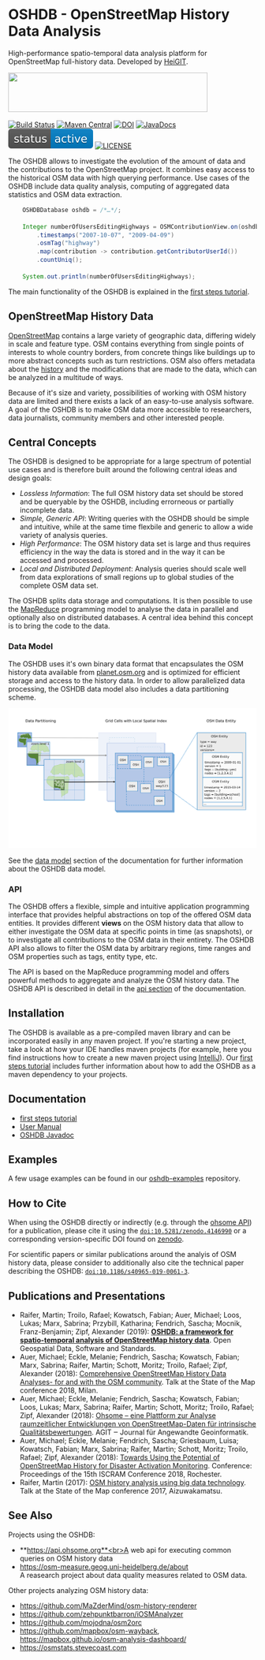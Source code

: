 OSHDB - OpenStreetMap History Data Analysis
===========================================

High-performance spatio-temporal data analysis platform for OpenStreetMap full-history data. Developed by [HeiGIT](https://heigit.org).

<img src="https://heigit.org/wp-content/uploads/2018/01/HeiGIT_Logo_cut-505x100@2x.png" height="80px" width="404px">

[![Build Status](https://jenkins.ohsome.org/buildStatus/icon?job=oshdb/master)](https://jenkins.ohsome.org/blue/organizations/jenkins/oshdb/activity/?branch=master)
[![Maven Central](https://maven-badges.herokuapp.com/maven-central/org.heigit.ohsome/oshdb/badge.svg)](https://search.maven.org/artifact/org.heigit.ohsome/oshdb)
[![DOI](https://zenodo.org/badge/DOI/10.5281/zenodo.4146990.svg)](https://doi.org/10.5281/zenodo.4146990)
[![JavaDocs](https://img.shields.io/badge/Java-docs-blue.svg)](https://docs.ohsome.org/java/oshdb)
[![status: active](https://github.com/GIScience/badges/raw/master/status/active.svg)](https://github.com/GIScience/badges#active)
[![LICENSE](https://img.shields.io/github/license/GIScience/oshdb)](COPYING)

The OSHDB allows to investigate the evolution of the amount of data and the contributions to the OpenStreetMap project. It combines easy access to the historical OSM data with high querying performance. Use cases of the OSHDB include data quality analysis, computing of aggregated data statistics and OSM data extraction.

```java
    OSHDBDatabase oshdb = /*…*/;

    Integer numberOfUsersEditingHighways = OSMContributionView.on(oshdb)
        .timestamps("2007-10-07", "2009-04-09")
        .osmTag("highway")
        .map(contribution -> contribution.getContributorUserId())
        .countUniq();
        
    System.out.println(numberOfUsersEditingHighways);
```

The main functionality of the OSHDB is explained in the [first steps tutorial](documentation/first-steps/README.md).

OpenStreetMap History Data
--------------------------

[OpenStreetMap](https://www.openstreetmap.org/) contains a large variety of geographic data, differing widely in scale and feature type. OSM contains everything from single points of interests to whole country borders, from concrete things like buildings up to more abstract concepts such as turn restrictions. OSM also offers metadata about the [history](https://wiki.openstreetmap.org/wiki/Planet.osm/full) and the modifications that are made to the data, which can be analyzed in a multitude of ways.

Because of it's size and variety, possibilities of working with OSM history data are limited and there exists a lack of an easy-to-use analysis software. A goal of the OSHDB is to make OSM data more accessible to researchers, data journalists, community members and other interested people.

Central Concepts
----------------

The OSHDB is designed to be appropriate for a large spectrum of potential use cases and is therefore built around the following central ideas and design goals:

* _Lossless Information_: The full OSM history data set should be stored and be queryable by the OSHDB, including errorneous or partially incomplete data.
* _Simple, Generic API_: Writing queries with the OSHDB should be simple and intuitive, while at the same time flexbile and generic to allow a wide variety of analysis queries.
* _High Performance_: The OSM history data set is large and thus requires efficiency in the way the data is stored and in the way it can be accessed and processed.
* _Local and Distributed Deployment_: Analysis queries should scale well from data explorations of small regions up to global studies of the complete OSM data set.

The OSHDB splits data storage and computations. It is then possible to use the [MapReduce](https://en.wikipedia.org/wiki/MapReduce) programming model to analyse the data in parallel and optionally also on distributed databases. A central idea behind this concept is to bring the code to the data.

### Data Model

The OSHDB uses it's own binary data format that encapsulates the OSM history data available from [planet.osm.org](https://planet.osm.org/) and is optimized for efficient storage and access to the history data. In order to allow parallelized data processing, the OSHDB data model also includes a data partitioning scheme.

[![schematic overview of the OSHDB data model](documentation/manual/data-model.svg)](documentation/manual/data-model.md)

See the [data model](documentation/manual/data-model.md) section of the documentation for further information about the OSHDB data model.

### API

The OSHDB offers a flexible, simple and intuitive application programming interface that provides helpful abstractions on top of the offered OSM data entities. It provides different **views** on the OSM history data that allow to either investigate the OSM data at specific points in time (as snapshots), or to investigate all contributions to the OSM data in their entirety. The OSHDB API also allows to filter the OSM data by arbitrary regions, time ranges and OSM properties such as tags, entity type, etc.

The API is based on the MapReduce programming model and offers powerful methods to aggregate and analyze the OSM history data. The OSHDB API is described in detail in the [api section](documentation/manual/api.md) of the documentation.

Installation
------------

The OSHDB is available as a pre-compiled maven library and can be incorporated easily in any maven project. If you're starting a new project, take a look at how your IDE handles maven projects (for example, here you find instructions how to create a new maven project using [IntelliJ](https://www.jetbrains.com/help/idea/maven-support.html#maven_create_project)). Our [first steps tutorial](https://github.com/GIScience/oshdb/tree/docu-update-cleanup/documentation/first-steps#2-add-maven-dependency) includes further information about how to add the OSHDB as a maven dependency to your projects.

Documentation
-------------

* [first steps tutorial](documentation/first-steps/README.md)
* [User Manual](documentation/manual/README.md)
* [OSHDB Javadoc](https://docs.ohsome.org/java/oshdb/0.6.1/aggregated/)

Examples
--------

A few usage examples can be found in our [oshdb-examples](https://gitlab.gistools.geog.uni-heidelberg.de/giscience/big-data/ohsome/oshdb-examples) repository.

How to Cite
-----------

When using the OSHDB directly or indirectly (e.g. through the [ohsome API](https://api.ohsome.org)) for a publication, please cite it using the [`doi:10.5281/zenodo.4146990`](https://doi.org/10.5281/zenodo.4146990) or a corresponding version-specific DOI found on [zenodo](https://zenodo.org/record/4146990).

For scientific papers or similar publications around the analyis of OSM history data, please consider to additionally also cite the technical paper describing the OSHDB: [`doi:10.1186/s40965-019-0061-3`](https://doi.org/10.1186/s40965-019-0061-3).

Publications and Presentations
------------------------------

* Raifer, Martin; Troilo, Rafael; Kowatsch, Fabian; Auer, Michael; Loos, Lukas; Marx, Sabrina; Przybill, Katharina; Fendrich, Sascha; Mocnik, Franz-Benjamin; Zipf, Alexander (2019): [**OSHDB: a framework for spatio-temporal analysis of OpenStreetMap history data**](https://doi.org/10.1186/s40965-019-0061-3). Open Geospatial Data, Software and Standards.
* Auer, Michael; Eckle, Melanie; Fendrich, Sascha; Kowatsch, Fabian; Marx, Sabrina; Raifer, Martin; Schott, Moritz; Troilo, Rafael; Zipf, Alexander (2018): [Comprehensive OpenStreetMap History Data Analyses- for and with the OSM community](https://2018.stateofthemap.org/2018/A33-Comprehensive_OpenStreetMap_History_Data_Analyses-_for_and_with_the_OSM_community/). Talk at the State of the Map conference 2018, Milan.
* Auer, Michael; Eckle, Melanie; Fendrich, Sascha; Kowatsch, Fabian; Loos, Lukas; Marx, Sabrina; Raifer, Martin; Schott, Moritz; Troilo, Rafael; Zipf, Alexander (2018): [Ohsome – eine Plattform zur Analyse raumzeitlicher Entwicklungen von OpenStreetMap-Daten für intrinsische Qualitätsbewertungen](https://gispoint.de/gisopen-paper/4514-ohsome-eine-plattform-zur-analyse-raumzeitlicherentwicklungen-von-openstreetmap-daten-fuer-intrinsische-qualitaetsbewertungen.html?IDjournalTitle=5). AGIT ‒ Journal für Angewandte Geoinformatik.
* Auer, Michael; Eckle, Melanie; Fendrich, Sascha; Griesbaum, Luisa; Kowatsch, Fabian; Marx, Sabrina; Raifer, Martin; Schott, Moritz; Troilo, Rafael; Zipf, Alexander (2018): [Towards Using the Potential of OpenStreetMap History for Disaster Activation Monitoring](https://www.researchgate.net/publication/325397280_Towards_Using_the_Potential_of_OpenStreetMap_History_for_Disaster_Activation_Monitoring). Conference: Proceedings of the 15th ISCRAM Conference 2018, Rochester.
* Raifer, Martin (2017): [OSM history analysis using big data technology](https://2017.stateofthemap.org/2017/osm-history-analysis-using-big-data-technology/). Talk at the State of the Map conference 2017, Aizuwakamatsu.

See Also
--------

Projects using the OSHDB:

* **https://api.ohsome.org**<br>A web api for executing common queries on OSM history data
* https://osm-measure.geog.uni-heidelberg.de/about<br>A reasearch project about data quality measures related to OSM data.

Other projects analyzing OSM history data:

* https://github.com/MaZderMind/osm-history-renderer
* https://github.com/zehpunktbarron/iOSMAnalyzer
* https://github.com/mojodna/osm2orc
* https://github.com/mapbox/osm-wayback, https://mapbox.github.io/osm-analysis-dashboard/
* https://osmstats.stevecoast.com


